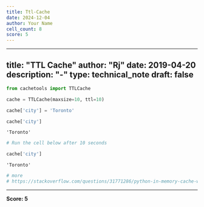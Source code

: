 ```yaml
---
title: Ttl-Cache
date: 2024-12-04
author: Your Name
cell_count: 8
score: 5
---
```


---
title: "TTL Cache"
author: "Rj"
date: 2019-04-20
description: "-"
type: technical_note
draft: false
---

```python
from cachetools import TTLCache
```


```python
cache = TTLCache(maxsize=10, ttl=10)
```


```python
cache['city'] = 'Toronto'
```


```python
cache['city']
```




    'Toronto'




```python
# Run the cell below after 10 seconds
```


```python
cache['city']
```




    'Toronto'




```python
# more 
# https://stackoverflow.com/questions/31771286/python-in-memory-cache-with-time-to-live
```


---
**Score: 5**